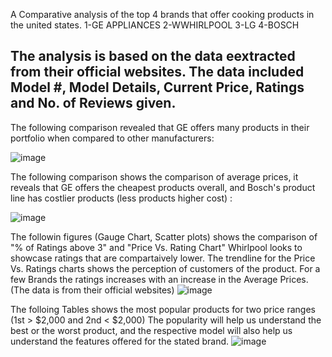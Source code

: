 

A Comparative analysis of the top 4 brands that offer cooking products in the united states. 
1-GE APPLIANCES
2-WWHIRLPOOL
3-LG
4-BOSCH


The analysis is based on the data eextracted from their official websites. 
The data included  Model #, Model Details, Current Price, Ratings and No. of Reviews given.
------------------------

The following comparison revealed that GE offers many products in their portfolio when compared to other manufacturers:

![image](https://github.com/user-attachments/assets/5f86ab5e-a196-45af-a032-727a3f6993c8)

The following comparison shows the comparison of average prices, it reveals that GE offers the cheapest products overall, and Bosch's product line has costlier products (less products higher cost) :

![image](https://github.com/user-attachments/assets/1cadf1da-4f58-4c17-9336-5999ee833e9e)

The followin figures (Gauge Chart, Scatter plots) shows the comparison of "% of Ratings above 3" and "Price Vs. Rating Chart" 
Whirlpool looks to showcase ratings that are compartaively lower. 
The trendline for the Price Vs. Ratings charts shows the perception of customers of the product. For a few Brands the ratings increases with an increase in the Average Prices. 
(The data is from their official websites)
![image](https://github.com/user-attachments/assets/120a6b8f-6698-40de-9e1e-430f4d6d1ddb)

The folloing Tables shows the most popular products for two price ranges (1st > $2,000 and 2nd < $2,000) 
The popularity will help us understand the best or the worst product, and the respective model will also help us understand the features offered for the stated brand.
![image](https://github.com/user-attachments/assets/93c14957-d82d-43b9-a5bc-67c8a5428c46)
